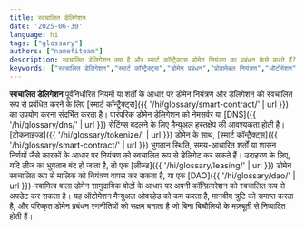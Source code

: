 ```yaml
---
title: स्वचालित डेलिगेशन
date: '2025-06-30'
language: hi
tags: ["glossary"]
authors: ["namefiteam"]
description: स्वचालित डेलिगेशन क्या है और स्मार्ट कॉन्ट्रैक्ट्स डोमेन नियंत्रण का प्रबंधन कैसे करते हैं?
keywords: ["स्वचालित डेलिगेशन","स्मार्ट कॉन्ट्रैक्ट्स","डोमेन प्रबंधन","प्रोग्रामेबल नियंत्रण","ऑटोमेशन"]
---
```


**स्वचालित डेलिगेशन** पूर्वनिर्धारित नियमों या शर्तों के आधार पर डोमेन नियंत्रण और डेलिगेशन को स्वचालित रूप से प्रबंधित करने के लिए [स्मार्ट कॉन्ट्रैक्ट्स]({{ '/hi/glossary/smart-contract/' | url }}) का उपयोग करना संदर्भित करता है। पारंपरिक डोमेन डेलिगेशन को नेमसर्वर या [DNS]({{ '/hi/glossary/dns/' | url }}) सेटिंग्स बदलने के लिए मैन्युअल हस्तक्षेप की आवश्यकता होती है। [टोकनाइज्ड]({{ '/hi/glossary/tokenize/' | url }}) डोमेन के साथ, [स्मार्ट कॉन्ट्रैक्ट्स]({{ '/hi/glossary/smart-contract/' | url }}) भुगतान स्थिति, समय-आधारित शर्तों या शासन निर्णयों जैसे कारकों के आधार पर नियंत्रण को स्वचालित रूप से डेलिगेट कर सकते हैं। उदाहरण के लिए, यदि लीज का भुगतान बंद हो जाता है, तो एक [लीज्ड]({{ '/hi/glossary/leasing/' | url }}) डोमेन स्वचालित रूप से मालिक को नियंत्रण वापस कर सकता है, या एक [DAO]({{ '/hi/glossary/dao/' | url }})-स्वामित्व वाला डोमेन सामुदायिक वोटों के आधार पर अपनी कॉन्फ़िगरेशन को स्वचालित रूप से अपडेट कर सकता है। यह ऑटोमेशन मैन्युअल ओवरहेड को कम करता है, मानवीय त्रुटि को समाप्त करता है, और परिष्कृत डोमेन प्रबंधन रणनीतियों को सक्षम बनाता है जो बिना बिचौलियों के मज़बूती से निष्पादित होती हैं।